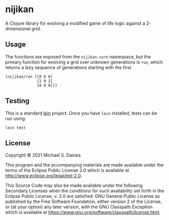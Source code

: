 # nijikan

A Clojure library for evolving a modified game of life logic against a
2-dimensional grid.

## Usage

The functions are exposed from the `nijikan.core` namespace, but the primary
function for evolving a grid over unknown generations is `run`, which returns
a lazy sequence of generations starting with the first.

```
(nijikan/run [[0 0 0]
              [2 0 2]
              [0 0 0]])
```

## Testing

This is a standard [lein](https://leiningen.org/) project. Once you have
`lein` installed, tests can be run using:
```
lein test
```

## License

Copyright © 2021 Michael S. Daines

This program and the accompanying materials are made available under the
terms of the Eclipse Public License 2.0 which is available at
http://www.eclipse.org/legal/epl-2.0.

This Source Code may also be made available under the following Secondary
Licenses when the conditions for such availability set forth in the Eclipse
Public License, v. 2.0 are satisfied: GNU General Public License as published by
the Free Software Foundation, either version 2 of the License, or (at your
option) any later version, with the GNU Classpath Exception which is available
at https://www.gnu.org/software/classpath/license.html.
